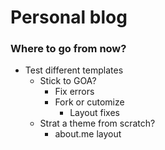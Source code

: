 # Personal blog

### Where to go from now?

* Test different templates
  * Stick to GOA?
    * Fix errors
    * Fork or cutomize
      * Layout fixes
  * Strat a theme from scratch?
    * about.me layout

